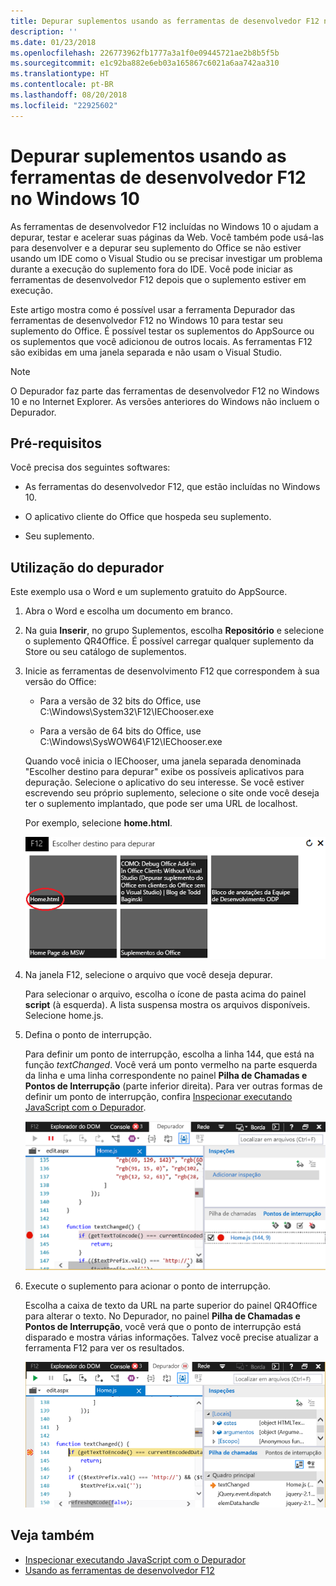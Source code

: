 ```yaml
---
title: Depurar suplementos usando as ferramentas de desenvolvedor F12 no Windows 10
description: ''
ms.date: 01/23/2018
ms.openlocfilehash: 226773962fb1777a3a1f0e09445721ae2b8b5f5b
ms.sourcegitcommit: e1c92ba882e6eb03a165867c6021a6aa742aa310
ms.translationtype: HT
ms.contentlocale: pt-BR
ms.lasthandoff: 08/20/2018
ms.locfileid: "22925602"
---
```

# <a name="debug-add-ins-using-f12-developer-tools-on-windows-10"></a>Depurar suplementos usando as ferramentas de desenvolvedor F12 no Windows 10

As ferramentas de desenvolvedor F12 incluídas no Windows 10 o ajudam a depurar, testar e acelerar suas páginas da Web. Você também pode usá-las para desenvolver e a depurar seu suplemento do Office se não estiver usando um IDE como o Visual Studio ou se precisar investigar um problema durante a execução do suplemento fora do IDE. Você pode iniciar as ferramentas de desenvolvedor F12 depois que o suplemento estiver em execução.

Este artigo mostra como é possível usar a ferramenta Depurador das ferramentas de desenvolvedor F12 no Windows 10 para testar seu suplemento do Office. É possível testar os suplementos do AppSource ou os suplementos que você adicionou de outros locais. As ferramentas F12 são exibidas em uma janela separada e não usam o Visual Studio.

> [!NOTE]
> O Depurador faz parte das ferramentas de desenvolvedor F12 no Windows 10 e no Internet Explorer. As versões anteriores do Windows não incluem o Depurador. 

## <a name="prerequisites"></a>Pré-requisitos

Você precisa dos seguintes softwares:

- As ferramentas do desenvolvedor F12, que estão incluídas no Windows 10. 
    
- O aplicativo cliente do Office que hospeda seu suplemento. 
    
- Seu suplemento. 

## <a name="using-the-debugger"></a>Utilização do depurador

Este exemplo usa o Word e um suplemento gratuito do AppSource.

1. Abra o Word e escolha um documento em branco. 
    
2. Na guia **Inserir**, no grupo Suplementos, escolha **Repositório** e selecione o suplemento QR4Office. É possível carregar qualquer suplemento da Store ou seu catálogo de suplementos.
    
3. Inicie as ferramentas de desenvolvimento F12 que correspondem à sua versão do Office:
    
   - Para a versão de 32 bits do Office, use C:\Windows\System32\F12\IEChooser.exe
    
   - Para a versão de 64 bits do Office, use C:\Windows\SysWOW64\F12\IEChooser.exe
    
   Quando você inicia o IEChooser, uma janela separada denominada "Escolher destino para depurar" exibe os possíveis aplicativos para depuração. Selecione o aplicativo do seu interesse. Se você estiver escrevendo seu próprio suplemento, selecione o site onde você deseja ter o suplemento implantado, que pode ser uma URL de localhost. 
    
   Por exemplo, selecione **home.html**. 
    
   ![Tela do IEChooser, apontando para o suplemento de bolhas](../images/choose-target-to-debug.png)

4. Na janela F12, selecione o arquivo que você deseja depurar.
    
   Para selecionar o arquivo, escolha o ícone de pasta acima do painel **script** (à esquerda). A lista suspensa mostra os arquivos disponíveis. Selecione home.js.
    
5. Defina o ponto de interrupção.
    
   Para definir um ponto de interrupção, escolha a linha 144, que está na função _textChanged_. Você verá um ponto vermelho na parte esquerda da linha e uma linha correspondente no painel **Pilha de Chamadas e Pontos de Interrupção** (parte inferior direita). Para ver outras formas de definir um ponto de interrupção, confira [Inspecionar executando JavaScript com o Depurador](https://docs.microsoft.com/previous-versions/windows/internet-explorer/ie-developer/samples/dn255007(v=vs.85)). 
    
   ![Depurador com ponto de interrupção no arquivo home.js](../images/debugger-home-js-02.png)

6. Execute o suplemento para acionar o ponto de interrupção.
    
   Escolha a caixa de texto da URL na parte superior do painel QR4Office para alterar o texto. No Depurador, no painel **Pilha de Chamadas e Pontos de Interrupção**, você verá que o ponto de interrupção está disparado e mostra várias informações. Talvez você precise atualizar a ferramenta F12 para ver os resultados.
    
   ![Depurador com resultados do ponto de interrupção disparado](../images/debugger-home-js-01.png)


## <a name="see-also"></a>Veja também

- [Inspecionar executando JavaScript com o Depurador](https://docs.microsoft.com/previous-versions/windows/internet-explorer/ie-developer/samples/dn255007(v=vs.85))
- [Usando as ferramentas de desenvolvedor F12](https://docs.microsoft.com/previous-versions/windows/internet-explorer/ie-developer/samples/bg182326(v=vs.85))
    
